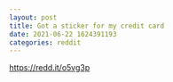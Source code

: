 ```yaml
--- 
layout: post 
title: Got a sticker for my credit card 
date: 2021-06-22 1624391193 
categories: reddit 
--- 
```

https://redd.it/o5vg3p